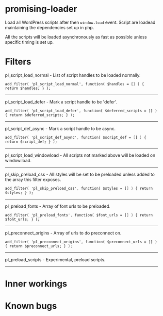 # promising-loader
Load all WordPress scripts after then `window.load` event. Script are loadead maintaining the dependencies set up in php.

All the scripts will be loaded asynchronously as fast as possible unless specific timing is set up.

# Filters

pl_script_load_normal - List of script handles to be loaded normally.

`add_filter( 'pl_script_load_normal', function( $handles = [] ) { return $handles; } );`

---

pl_script_load_defer - Mark a script handle to be 'defer'.

`add_filter( 'pl_script_load_defer', function( $deferred_scripts = [] ) { return $deferred_scripts; } );`

---

pl_script_def_async - Mark a script handle to be async.

`add_filter( 'pl_script_def_async', function( $script_def = [] ) { return $script_def; } );`

---

pl_script_load_windowload - All scripts not marked above will be loaded on window.load.

---

pl_skip_preload_css - All styles will be set to be preloaded unless added to the array this filter exposes.

`add_filter( 'pl_skip_preload_css', function( $styles = [] ) { return $styles; } );`

---

pl_preload_fonts - Array of font urls to be preloaded.

`add_filter( 'pl_preload_fonts', function( $font_urls = [] ) { return $font_urls; } );`

---

pl_preconnect_origins - Array of urls to do preconnect on.

`add_filter( 'pl_preconnect_origins', function( $preconnect_urls = [] ) { return $preconnect_urls; } );`

---

pl_preload_scripts - Experimental, preload scripts.

---
# Inner workings


# Known bugs